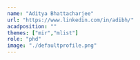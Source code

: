 ```yaml
---
name: "Aditya Bhattacharjee"
url: "https://www.linkedin.com/in/adibh/"
acadposition: ""
themes: ["mir","mlist"]
role: "phd"
image: "./defaultprofile.png"
---
```

